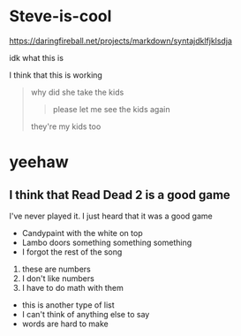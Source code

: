 # Steve-is-cool

https://daringfireball.net/projects/markdown/syntajdklfjklsdja

idk what this is

I think that this is working

> why did she take the kids
>
> > please let me see the kids again
>
> they're my kids too

<h1>yeehaw </h1>

<h2>I think that Read Dead 2 is a good game</h2>

<p>I've never played it. I just heard that it was a good game</p>

*   Candypaint with the white on top
*   Lambo doors something something something
*   I forgot the rest of the song

1.  these are numbers
2.  I don't like numbers
3.  I have to do math with them


+   this is another type of list
+   I can't think of anything else to say
+   words are hard to make
